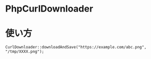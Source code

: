 # PhpCurlDownloader

# 使い方

```
CurlDownloader::downloadAndSave("https://example.com/abc.png", "/tmp/XXXX.png");
```



